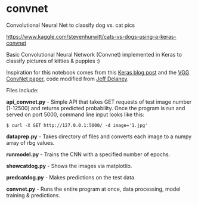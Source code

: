 # convnet
Convolutional Neural Net to classify dog vs. cat pics

https://www.kaggle.com/stevenhurwitt/cats-vs-dogs-using-a-keras-convnet

Basic Convolutional Neural Network (Convnet) implemented in Keras to classify pictures of kitties & puppies :) 

Inspiration for this notebook comes from this [Keras blog post](https://blog.keras.io/building-powerful-image-classification-models-using-very-little-data.html) 
and the [VGG ConvNet paper](https://arxiv.org/pdf/1409.1556.pdf), 
code modified from [Jeff Delaney](https://www.kaggle.com/jeffd23). 


Files include:

**api_convnet.py** - Simple API that takes GET requests of test image number (1-12500) and returns predicted probability. Once the program is run and served on port 5000, command line input looks like this:

```
$ curl -X GET http://127.0.0.1:5000/ -d image='1.jpg'
```

**dataprep.py** - Takes directory of files and converts each image to a numpy array of rbg values.

**runmodel.py** - Trains the CNN with a specified number of epochs.

**showcatdog.py** - Shows the images via matplotlib.

**predcatdog.py** - Makes predictions on the test data.

**convnet.py** - Runs the entire program at once, data processing, model training & predictions.
